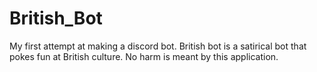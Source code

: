 # British_Bot
My first attempt at making a discord bot.
British bot is a satirical bot that pokes fun at British culture. No harm is meant by this application.
